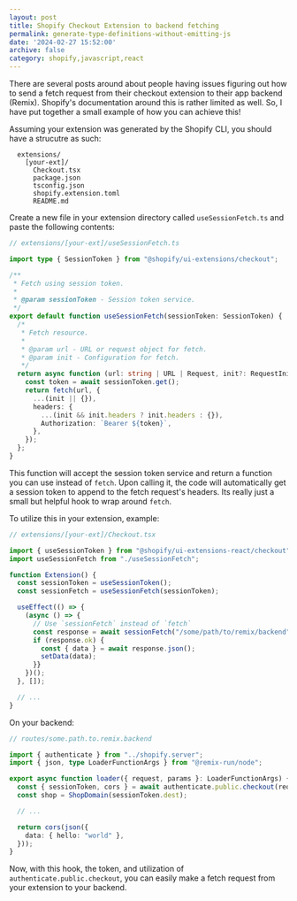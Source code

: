 ```yaml
---
layout: post
title: Shopify Checkout Extension to backend fetching
permalink: generate-type-definitions-without-emitting-js
date: '2024-02-27 15:52:00'
archive: false
category: shopify,javascript,react
---
```


There are several posts around about people having issues figuring out how to send a fetch request from their checkout extension to their app backend (Remix). Shopify's documentation around this is rather limited as well. So, I have put together a small example of how you can achieve this!

Assuming your extension was generated by the Shopify CLI, you should have a strucutre as such:

```
  extensions/
    [your-ext]/
      Checkout.tsx
      package.json
      tsconfig.json
      shopify.extension.toml
      README.md
```

Create a new file in your extension directory called `useSessionFetch.ts` and paste the following contents:

```typescript
// extensions/[your-ext]/useSessionFetch.ts

import type { SessionToken } from "@shopify/ui-extensions/checkout";

/**
 * Fetch using session token.
 *
 * @param sessionToken - Session token service.
 */
export default function useSessionFetch(sessionToken: SessionToken) {
  /*
   * Fetch resource.
   *
   * @param url - URL or request object for fetch.
   * @param init - Configuration for fetch.
   */
  return async function (url: string | URL | Request, init?: RequestInit) {
    const token = await sessionToken.get();
    return fetch(url, {
      ...(init || {}),
      headers: {
        ...(init && init.headers ? init.headers : {}),
        Authorization: `Bearer ${token}`,
      },
    });
  };
}
```

This function will accept the session token service and return a function you can use instead of `fetch`. Upon calling it, the code will automatically get a session token to append to the fetch request's headers. Its really just a small but helpful hook to wrap around `fetch`.

To utilize this in your extension, example:

```typescript
// extensions/[your-ext]/Checkout.tsx

import { useSessionToken } from "@shopify/ui-extensions-react/checkout";
import useSessionFetch from "./useSessionFetch";

function Extension() {
  const sessionToken = useSessionToken();
  const sessionFetch = useSessionFetch(sessionToken);

  useEffect(() => {
    (async () => {
      // Use `sessionFetch` instead of `fetch`
      const response = await sessionFetch("/some/path/to/remix/backend");
      if (response.ok) {
        const { data } = await response.json();
        setData(data);
      }}
    })();
  }, []);

  // ...
}
```

On your backend:

```typescript
// routes/some.path.to.remix.backend

import { authenticate } from "../shopify.server";
import { json, type LoaderFunctionArgs } from "@remix-run/node";

export async function loader({ request, params }: LoaderFunctionArgs) {
  const { sessionToken, cors } = await authenticate.public.checkout(request);
  const shop = ShopDomain(sessionToken.dest);

  // ...

  return cors(json({
    data: { hello: "world" },
  }));
}
```

Now, with this hook, the token, and utilization of `authenticate.public.checkout`, you can easily make a fetch request from your extension to your backend.
